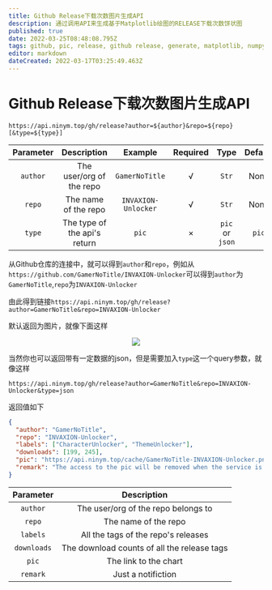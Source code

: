 ```yaml
---
title: Github Release下载次数图片生成API
description: 通过调用API来生成基于Matplotlib绘图的RELEASE下载次数饼状图
published: true
date: 2022-03-25T08:48:08.795Z
tags: github, pic, release, github release, generate, matplotlib, numpy
editor: markdown
dateCreated: 2022-03-17T03:25:49.463Z
---
```


# Github Release下载次数图片生成API

`https://api.ninym.top/gh/release?author=${author}&repo=${repo}[&type=${type}]`

<div align='center'>
  
| Parameter | Description | Example | Required | Type | Default |
|:--:|:--:|:--:|:--:|:--:|:--:|
| `author` | The user/org of the repo | `GamerNoTitle` | √ | `Str` | None |
| `repo` | The name of the repo | `INVAXION-Unlocker` | √ | `Str` | None |
| `type` | The type of the api's return | `pic` | × | `pic` or `json` | `pic` |

</div>

从Github仓库的连接中，就可以得到`author`和`repo`，例如从`https://github.com/GamerNoTitle/INVAXION-Unlocker`可以得到`author`为`GamerNoTitle`,`repo`为`INVAXION-Unlocker`

由此得到链接`https://api.ninym.top/gh/release?author=GamerNoTitle&repo=INVAXION-Unlocker`

默认返回为图片，就像下面这样

<div align='center'>
  
  ![](https://api.ninym.top/gh/release?author=GamerNoTitle&repo=INVAXION-Unlocker)
  
</div>

当然你也可以返回带有一定数据的json，但是需要加入`type`这一个query参数，就像这样

`https://api.ninym.top/gh/release?author=GamerNoTitle&repo=INVAXION-Unlocker&type=json`

返回值如下

```json
{
  "author": "GamerNoTitle", 
  "repo": "INVAXION-Unlocker", 
  "labels": ["CharacterUnlocker", "ThemeUnlocker"], 
  "downloads": [199, 245], 
  "pic": "https://api.ninym.top/cache/GamerNoTitle-INVAXION-Unlocker.png", 
  "remark": "The access to the pic will be removed when the service is redeployed or by the operation of administrator"
}
```

<div align='center'>

| Parameter | Description |
|:--:|:--:|
| `author` | The user/org of the repo belongs to |
| `repo` | The name of the repo |
| `labels` | All the tags of the repo's releases |
| `downloads` | The download counts of all the release tags |
| `pic` | The link to the chart |
| `remark` | Just a notifiction |
  
</div>